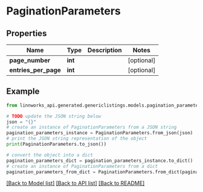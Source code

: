 # PaginationParameters


## Properties

Name | Type | Description | Notes
------------ | ------------- | ------------- | -------------
**page_number** | **int** |  | [optional] 
**entries_per_page** | **int** |  | [optional] 

## Example

```python
from linnworks_api.generated.genericlistings.models.pagination_parameters import PaginationParameters

# TODO update the JSON string below
json = "{}"
# create an instance of PaginationParameters from a JSON string
pagination_parameters_instance = PaginationParameters.from_json(json)
# print the JSON string representation of the object
print(PaginationParameters.to_json())

# convert the object into a dict
pagination_parameters_dict = pagination_parameters_instance.to_dict()
# create an instance of PaginationParameters from a dict
pagination_parameters_from_dict = PaginationParameters.from_dict(pagination_parameters_dict)
```
[[Back to Model list]](../README.md#documentation-for-models) [[Back to API list]](../README.md#documentation-for-api-endpoints) [[Back to README]](../README.md)


